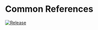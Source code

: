 # Common References
[![Release](https://github.com/Digitalroot-Valheim/Digitalroot.Valheim.Common.References/actions/workflows/release.yml/badge.svg)](https://github.com/Digitalroot-Valheim/Digitalroot.Valheim.Common.References/actions/workflows/release.yml)
